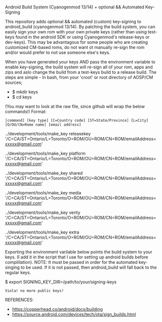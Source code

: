Android Build System (Cyanogenmod 13/14) + optional && Automated Key-Signing

This repository adds optional && automated (custom) key-signing to android_build (cyanogenmod 13/14). By patching the build 
system, you can easily sign your own rom with your own private keys (rather than using test-keys found in the android SDK or 
using Cyanogenmod's release-keys or dev-keys). This may be advantagous for some people who are creating customized CM-based 
roms, do not want ot manually re-sign the rom and/or would prefer to not use someone else's keys. 

When you have generated your keys AND pass the environment variable to enable key-signing, the build system will re-sign all of 
your rom, apps and zips and aslo change the build from a test-keys build to a release build. The steps are simple - In bash, from your 'croot' or root directory of AOSP/CM sources;

* $ mkdir keys
* $ cd keys

(You may want to look at the raw file, since github will wrap the below commands!) Format:

    [command] [key type] [C=Country code] [ST=State/Province] [L=City] [O/OU/CN=Rome name] [email address]

../development/tools/make_key releasekey '/C=CA/ST=Ontario/L=Toronto/O=ROM/OU=ROM/CN=ROM/emailAddress=xxxxx@gmail.com'

../development/tools/make_key platform '/C=CA/ST=Ontario/L=Toronto/O=ROM/OU=ROM/CN=ROM/emailAddress=xxxxx@gmail.com'

../development/tools/make_key shared '/C=CA/ST=Ontario/L=Toronto/O=ROM/OU=ROM/CN=ROM/emailAddress=xxxxx@gmail.com'

../development/tools/make_key media '/C=CA/ST=Ontario/L=Toronto/O=ROM/OU=ROM/CN=ROM/emailAddress=xxxxx@gmail.com'

../development/tools/make_key verity '/C=CA/ST=Ontario/L=Toronto/O=ROM/OU=ROM/CN=ROM/emailAddress=xxxxx@gmail.com'

../development/tools/make_key extra '/C=CA/ST=Ontario/L=Toronto/O=ROM/OU=ROM/CN=ROM/emailAddress=xxxxx@gmail.com'

Exporting the environment varilable below points the build system to your keys. (I add it in the script that I use 
for setting up android builds before compililation). NOTE: It must be passed in order for the automated key-singing to be used.
If it is not passed, then android_build will fall back to the regular keys.

$ export SIGNING_KEY_DIR=/path/to/your/signing-keys

    Viola! no more public keys!

REFERENCES:

* https://copperhead.co/android/docs/building
* https://source.android.com/devices/tech/ota/sign_builds.html
